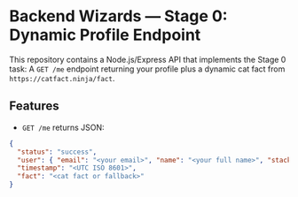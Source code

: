 # Backend Wizards — Stage 0: Dynamic Profile Endpoint

This repository contains a Node.js/Express API that implements the Stage 0 task:
A `GET /me` endpoint returning your profile plus a dynamic cat fact from `https://catfact.ninja/fact`.

## Features
- `GET /me` returns JSON:
```json
{
  "status": "success",
  "user": { "email": "<your email>", "name": "<your full name>", "stack": "<your backend stack>" },
  "timestamp": "<UTC ISO 8601>",
  "fact": "<cat fact or fallback>"
}
